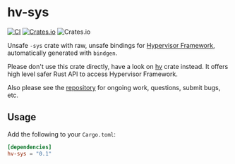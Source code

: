 # hv-sys

[![CI](https://github.com/cloud-hypervisor/hypervisor-framework/actions/workflows/ci.yml/badge.svg?branch=main)](https://github.com/cloud-hypervisor/hypervisor-framework/actions/workflows/ci.yml)
[![Crates.io](https://img.shields.io/crates/v/hv-sys)](https://crates.io/crates/hv-sys)
![Crates.io](https://img.shields.io/crates/l/hv-sys)

Unsafe `-sys` crate with raw, unsafe bindings for [Hypervisor Framework](https://developer.apple.com/documentation/hypervisor), automatically generated with `bindgen`.

Please don't use this crate directly, have a look on [hv](https://crates.io/crates/hv) crate instead.
It offers high level safer Rust API to access Hypervisor Framework.

Also please see the [repository](https://github.com/cloud-hypervisor/hypervisor-framework) for ongoing work, questions, submit bugs, etc.

## Usage

Add the following to your `Cargo.toml`:
```toml
[dependencies]
hv-sys = "0.1"
```
